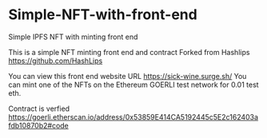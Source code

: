 # Simple-NFT-with-front-end
Simple IPFS NFT with minting front end

This is a simple NFT minting front end and contract Forked from Hashlips https://github.com/HashLips

You can view this front end website URL https://sick-wine.surge.sh/
You can mint one of the NFTs on the Ethereum GOERLI test network for 0.01 test eth.

Contract is verfied  https://goerli.etherscan.io/address/0x53859E414CA5192445c5E2c162403afdb10870b2#code


